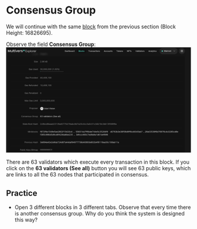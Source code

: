 # Consensus Group

We will continue with the same [block](https://explorer.multiversx.com/blocks/cec3654a58245c7b548ffdb56254107b3a3a46903b5d191cf67ff126eaa17111) from the previous section (Block Height: 16826695).

Observe the field **Consensus Group**:
![Leader](../../media/leader.png)

There are 63 validators which execute every transaction in this block.
If you click on the **63 validators (See all)** button you will see 63 public keys, which are links to all the 63 nodes that participated in consensus.

## Practice

- Open 3 different blocks in 3 different tabs. Observe that every time there is another consensus group.
Why do you think the system is designed this way?